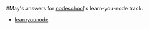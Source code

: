 #May's answers for  [nodeschool](http://nodeschool.io)'s learn-you-node track.

- [learnyounode](learnyounode)